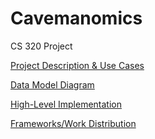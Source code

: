 # Cavemanomics
CS 320 Project

[Project Description & Use Cases](https://docs.google.com/presentation/d/11lHT7Zt818sQJsgni0WVxg3jYzZvV2L3iRHlvKru7H0/edit?usp=sharing)

[Data Model Diagram](https://docs.google.com/document/d/1_46H-rHa4BEQ5OwOeXx4pd-X2LY9sEG874FqZ_PTP-s/edit?usp=sharing)

[High-Level Implementation](https://docs.google.com/presentation/d/11lHT7Zt818sQJsgni0WVxg3jYzZvV2L3iRHlvKru7H0/edit?usp=sharing)

[Frameworks/Work Distribution](https://docs.google.com/presentation/d/1qLFESUohEFlxht7WYnIqEQcUsPYd8uHeqM6oUmAVBLs/edit?usp=sharing)
